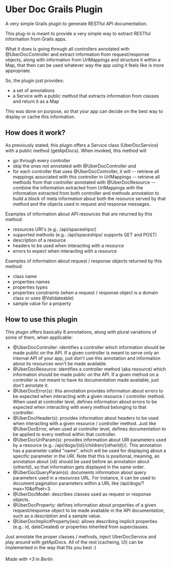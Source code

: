 # Uber Doc Grails Plugin

A very simple Grails plugin to generate RESTful API documentation.

This plug-in is meant to provide a very simple way to extract RESTful information from Grails apps.

What it does is going through all controllers annotated with @UberDocController and extract information from request/response objects, along with information from UrlMappings
and structure it within a Map, that then can be used whatever way the app using it feels like is more appropriate.

So, the plugin just provides:
- a set of annotations
- a Service with a public method that extracts information from classes and return it as a Map

This was done on purpose, so that your app can decide on the best way to display or cache this information.

## How does it work?

As previously stated, this plugin offers a Service class (UberDocService) with a public method (getApiDocs). When invoked, this method will

- go through every controller
- skip the ones not annotated with @UberDocController and
- for each controller that uses @UberDocController, it will
-- retrieve all mappings associated with this controller in UrlMappings
-- retrieve all methods from that controller annotated with @UberDocResource
-- combine the information extracted from UrlMappings with the information extracted from both controller and methods annotation to build a block of meta information about both the resource served by that method and the objects used in request and response messages.

Examples of information about API resources that are returned by this method:

- resources URI's (e.g.: /api/spaceships/)
- supported methods (e.g.: /api/spaceships/ supports GET and POST)
- description of a resource
- headers to be used when interacting with a resource
- errors to expect when interacting with a resource

Examples of information about request / response objects returned by this method:
- class name
- properties names
- properties types
- properties constraints (when a request / response object is a domain class or uses @Validateable)
- sample value for a property


## How to use this plugin

This plugin offers basically 8 annotations, along with plural variations of some of them, when applicable:

- @UberDocController: identifies a controller which information should be made public on the API. If a given controller is meant to serve only an internal API of your app, just don't use this annotation and information about its resources won't be made available.
- @UberDocResource: identifies a controller method (aka resource) which information should be made public on the API. If a given method on a controller is not meant to have its documentation made available, just don't annotate it.
- @UberDocError(s): this annotation provides information about errors to be expected when interacting with a given resource / controller method. When used at controller level, defines information about errors to be expected when interacting with every method belonging to that controller.
- @UberDocHeader(s): provides information about headers to be used when interacting with a given resource / controller method. Just like @UberDocError, when used at controller level, defines documentation to be applied to every method within that controller.
- @UberDocUriParam(s): provides information about URI parameters used by a resource (e.g.: /api/dogs/{id}/children/{otherId}/). This annotation has a parameter called "name", which will be used for displaying about a specific parameter in the URI. Note that this is positional, meaning, an annotation about {id} should be used before an annotation about {otherId}, so that information gets displayed in the same order.
- @UberDocQueryParam(s): documents information about query parameters used in a resources URL. For instance, it can be used to document pagination parameters within a URL like /api/dogs/?max=10&offset=3.
- @UberDocModel: describes classes used as request or response objects.
- @UberDocProperty: defines information about properties of a given request/response object to be made available in the API documentation, such as a description and a sample value.
- @UberDocImplicitProperty(ies): allows describing implicit properties (e.g.: id, dateCreated) or properties inherited from superclasses.

Just annotate the proper classes / methods, inject UberDocService and play around with getApiDocs. All of the rest (cacheing, UI) can be implemented in the way that fits you best :)




###### Made with <3 in Berlin